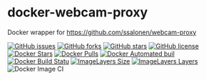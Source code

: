 # docker-webcam-proxy
Docker wrapper for https://github.com/ssalonen/webcam-proxy

[![GitHub issues](https://img.shields.io/github/issues/wimmme/docker-webcam-proxy.svg)](https://github.com/wimmme/docker-webcam-proxy/issues)
[![GitHub forks](https://img.shields.io/github/forks/wimmme/docker-webcam-proxy.svg)](https://github.com/wimmme/docker-webcam-proxy/network)
[![GitHub stars](https://img.shields.io/github/stars/wimmme/docker-webcam-proxy.svg)](https://github.com/wimmme/docker-webcam-proxy/stargazers)
[![GitHub license](https://img.shields.io/badge/license-MIT-blue.svg)](https://raw.githubusercontent.com/wimmme/docker-webcam-proxy/master/LICENSE)
[![Docker Stars](https://img.shields.io/docker/stars/wimmme/docker-webcam-proxy.svg)](https://hub.docker.com/r/wimmme/docker-webcam-proxy)
[![Docker Pulls](https://img.shields.io/docker/pulls/wimmme/docker-webcam-proxy.svg)](https://hub.docker.com/r/wimmme/docker-webcam-proxy)
[![Docker Automated buil](https://img.shields.io/docker/automated/wimmme/docker-webcam-proxy.svg)](https://hub.docker.com/r/wimmme/docker-webcam-proxy)
[![Docker Build Statu](https://img.shields.io/docker/build/wimmme/docker-webcam-proxy.svg)](https://hub.docker.com/r/wimmme/docker-webcam-proxy)
[![ImageLayers Size](https://img.shields.io/imagelayers/image-size/wimmme/docker-webcam-proxy/latest.svg)](https://hub.docker.com/r/wimmme/docker-webcam-proxy)
[![ImageLayers Layers](https://img.shields.io/imagelayers/layers/wimmme/docker-webcam-proxy/latest.svg)](https://hub.docker.com/r/wimmme/docker-webcam-proxy)
![Docker Image CI](https://github.com/wimmme/docker-webcam-proxy/workflows/Docker%20Image%20CI/badge.svg?branch=master)
